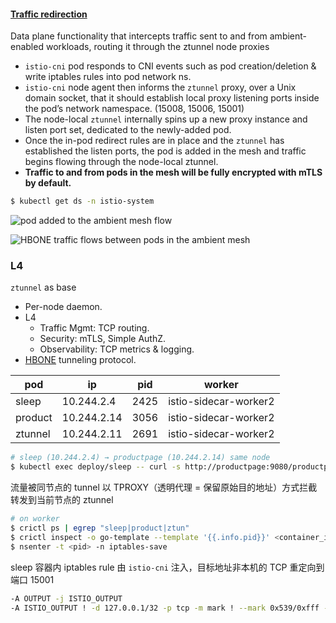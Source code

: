 #### [Traffic redirection](https://istio.io/latest/docs/ambient/architecture/traffic-redirection/)

Data plane functionality that intercepts traffic sent to and from ambient-enabled workloads, routing it through the ztunnel node proxies

- `istio-cni` pod responds to CNI events such as pod creation/deletion & write iptables rules into pod network ns.
- `istio-cni` node agent then informs the `ztunnel` proxy, over a Unix domain socket, that it should establish local proxy listening ports inside the pod’s network namespace. (15008, 15006, 15001)
- The node-local `ztunnel` internally spins up a new proxy instance and listen port set, dedicated to the newly-added pod.
- Once the in-pod redirect rules are in place and the `ztunnel` has established the listen ports, the pod is added in the mesh and traffic begins flowing through the node-local ztunnel.
- **Traffic to and from pods in the mesh will be fully encrypted with mTLS by default.**

```bash
$ kubectl get ds -n istio-system
```



![pod added to the ambient mesh flow](https://istio.io/latest/docs/ambient/architecture/traffic-redirection/pod-added-to-ambient.svg)



![HBONE traffic flows between pods in the ambient mesh](https://istio.io/latest/docs/ambient/architecture/traffic-redirection/traffic-flows-between-pods-in-ambient.svg)

### L4

`ztunnel` as base

- Per-node daemon.
- L4
  - Traffic Mgmt: TCP routing.
  - Security: mTLS, Simple AuthZ.
  - Observability: TCP metrics & logging.
- [HBONE](https://istio.io/latest/docs/ambient/architecture/hbone/) tunneling protocol.

| pod     | ip          | pid  | worker                |
| ------- | ----------- | ---- | --------------------- |
| sleep   | 10.244.2.4  | 2425 | istio-sidecar-worker2 |
| product | 10.244.2.14 | 3056 | istio-sidecar-worker2 |
| ztunnel | 10.244.2.11 | 2691 | istio-sidecar-worker2 |



```bash
# sleep (10.244.2.4) → productpage (10.244.2.14) same node
$ kubectl exec deploy/sleep -- curl -s http://productpage:9080/productpage | grep -o "<title>.*</title>"
```

流量被同节点的 tunnel 以 TPROXY（透明代理 = 保留原始目的地址）方式拦截转发到当前节点的 ztunnel

```bash
# on worker
$ crictl ps | egrep "sleep|product|ztun"
$ crictl inspect -o go-template --template '{{.info.pid}}' <container_id>
$ nsenter -t <pid> -n iptables-save
```

sleep 容器内 iptables rule 由 `istio-cni` 注入，目标地址非本机的 TCP 重定向到端口 15001

```bash
-A OUTPUT -j ISTIO_OUTPUT
-A ISTIO_OUTPUT ! -d 127.0.0.1/32 -p tcp -m mark ! --mark 0x539/0xfff -j REDIRECT --to-ports 15001
```



